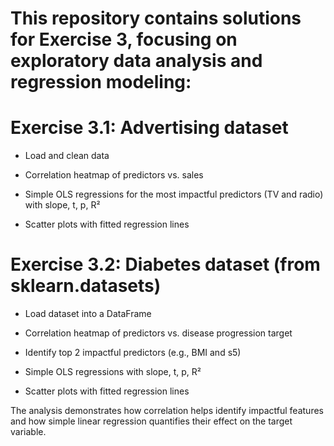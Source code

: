 # This repository contains solutions for Exercise 3, focusing on exploratory data analysis and regression modeling:

# Exercise 3.1: Advertising dataset

- Load and clean data

- Correlation heatmap of predictors vs. sales

- Simple OLS regressions for the most impactful predictors (TV and radio) with slope, t, p, R²

- Scatter plots with fitted regression lines

# Exercise 3.2: Diabetes dataset (from sklearn.datasets)

- Load dataset into a DataFrame

- Correlation heatmap of predictors vs. disease progression target

- Identify top 2 impactful predictors (e.g., BMI and s5)

- Simple OLS regressions with slope, t, p, R²

- Scatter plots with fitted regression lines

The analysis demonstrates how correlation helps identify impactful features and how simple linear regression quantifies their effect on the target variable.
